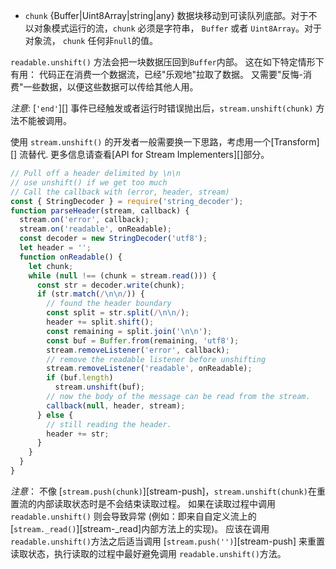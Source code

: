 <!-- YAML
added: v0.9.11
changes:
  - version: v8.0.0
    pr-url: https://github.com/nodejs/node/pull/11608
    description: The `chunk` argument can now be a `Uint8Array` instance.
-->

* `chunk` {Buffer|Uint8Array|string|any} 数据块移动到可读队列底部。对于不以对象模式运行的流，`chunk` 必须是字符串， `Buffer` 或者 `Uint8Array`。对于对象流， `chunk` 任何非`null`的值。

`readable.unshift()` 方法会把一块数据压回到`Buffer`内部。
这在如下特定情形下有用：
代码正在消费一个数据流，已经"乐观地"拉取了数据。
又需要"反悔-消费"一些数据，以便这些数据可以传给其他人用。

*注意*: [`'end'`][] 事件已经触发或者运行时错误抛出后，`stream.unshift(chunk)` 方法不能被调用。

使用 `stream.unshift()` 的开发者一般需要换一下思路，考虑用一个[Transform][] 流替代. 
更多信息请查看[API for Stream Implementers][]部分。

```js
// Pull off a header delimited by \n\n
// use unshift() if we get too much
// Call the callback with (error, header, stream)
const { StringDecoder } = require('string_decoder');
function parseHeader(stream, callback) {
  stream.on('error', callback);
  stream.on('readable', onReadable);
  const decoder = new StringDecoder('utf8');
  let header = '';
  function onReadable() {
    let chunk;
    while (null !== (chunk = stream.read())) {
      const str = decoder.write(chunk);
      if (str.match(/\n\n/)) {
        // found the header boundary
        const split = str.split(/\n\n/);
        header += split.shift();
        const remaining = split.join('\n\n');
        const buf = Buffer.from(remaining, 'utf8');
        stream.removeListener('error', callback);
        // remove the readable listener before unshifting
        stream.removeListener('readable', onReadable);
        if (buf.length)
          stream.unshift(buf);
        // now the body of the message can be read from the stream.
        callback(null, header, stream);
      } else {
        // still reading the header.
        header += str;
      }
    }
  }
}
```

*注意*： 不像 [`stream.push(chunk)`][stream-push]，`stream.unshift(chunk)`在重置流的内部读取状态时是不会结束读取过程。 如果在读取过程中调用 `readable.unshift()` 则会导致异常 (例如：即来自自定义流上的 [`stream._read()`][stream-_read]内部方法上的实现)。 应该在调用 `readable.unshift()`方法之后适当调用 [`stream.push('')`][stream-push] 来重置读取状态，执行读取的过程中最好避免调用 `readable.unshift()`方法。

